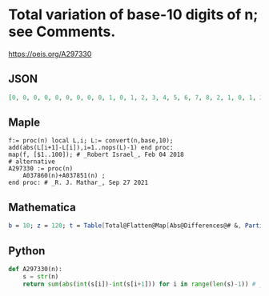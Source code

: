 # Total variation of base\-10 digits of n; see Comments\.
https://oeis.org/A297330
## JSON
```JSON
[0, 0, 0, 0, 0, 0, 0, 0, 0, 1, 0, 1, 2, 3, 4, 5, 6, 7, 8, 2, 1, 0, 1, 2, 3, 4, 5, 6, 7, 3, 2, 1, 0, 1, 2, 3, 4, 5, 6, 4, 3, 2, 1, 0, 1, 2, 3, 4, 5, 5, 4, 3, 2, 1, 0, 1, 2, 3, 4, 6, 5, 4, 3, 2, 1, 0, 1, 2, 3, 7, 6, 5, 4, 3, 2, 1, 0, 1, 2, 8, 7, 6, 5, 4, 3, 2]
```
## Maple
```Maple
f:= proc(n) local L,i; L:= convert(n,base,10);
add(abs(L[i+1]-L[i]),i=1..nops(L)-1) end proc:
map(f, [$1..100]); # _Robert Israel_, Feb 04 2018
# alternative
A297330 := proc(n)
    A037860(n)+A037851(n) ;
end proc: # _R. J. Mathar_, Sep 27 2021
```
## Mathematica
```Mathematica
b = 10; z = 120; t = Table[Total@Flatten@Map[Abs@Differences@# &, Partition[ IntegerDigits[n, b], 2, 1]], {n, z}] (* after _Michael De Vlieger_, e.g. A037834 *)
```
## Python
```Python
def A297330(n):
    s = str(n)
    return sum(abs(int(s[i])-int(s[i+1])) for i in range(len(s)-1)) # _Chai Wah Wu_, May 31 2022
```
